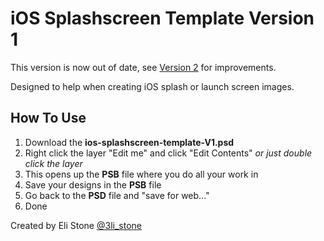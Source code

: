 iOS Splashscreen Template Version 1
============================

This version is now out of date, see [Version 2](https://github.com/elistone/ios-splashscreen-template-v2) for improvements.


Designed to help when creating iOS splash or launch screen images.

## How To Use ##

1. Download the **ios-splashscreen-template-V1.psd**
2. Right click the layer "Edit me" and click "Edit Contents" *or just double click the layer*
3. This opens up the **PSB** file where you do all your work in
4. Save your designs in the **PSB** file
5. Go back to the **PSD** file and "save for web..."
6. Done


Created by Eli Stone [@3li_stone](https://twitter.com/3li_Stone)